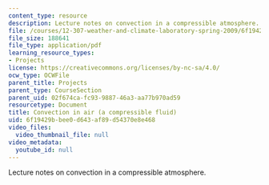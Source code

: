 ```yaml
---
content_type: resource
description: Lecture notes on convection in a compressible atmosphere.
file: /courses/12-307-weather-and-climate-laboratory-spring-2009/6f19429bbee0d643af89d54370e8e468_convection_n_air.pdf
file_size: 188641
file_type: application/pdf
learning_resource_types:
- Projects
license: https://creativecommons.org/licenses/by-nc-sa/4.0/
ocw_type: OCWFile
parent_title: Projects
parent_type: CourseSection
parent_uid: 02f674ca-fc93-9887-46a3-aa77b970ad59
resourcetype: Document
title: Convection in air (a compressible fluid)
uid: 6f19429b-bee0-d643-af89-d54370e8e468
video_files:
  video_thumbnail_file: null
video_metadata:
  youtube_id: null
---
```

Lecture notes on convection in a compressible atmosphere.
